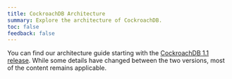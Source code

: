 ```yaml
---
title: CockroachDB Architecture
summary: Explore the architecture of CockroachDB.
toc: false
feedback: false
---
```


You can find our architecture guide starting with the [CockroachDB 1.1 release](../v1.1/architecture/index.html). While some details have changed between the two versions, most of the content remains applicable.

